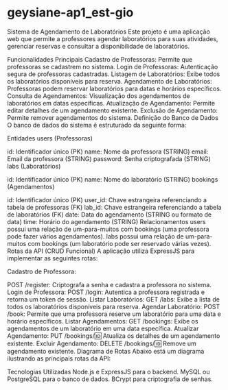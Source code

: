 # geysiane-ap1_est-gio

Sistema de Agendamento de Laboratórios
Este projeto é uma aplicação web que permite a professores agendar laboratórios para suas atividades, gerenciar reservas e consultar a disponibilidade de laboratórios.

Funcionalidades Principais
Cadastro de Professoras: Permite que professoras se cadastrem no sistema.
Login de Professoras: Autenticação segura de professoras cadastradas.
Listagem de Laboratórios: Exibe todos os laboratórios disponíveis para reserva.
Agendamento de Laboratórios: Professoras podem reservar laboratórios para datas e horários específicos.
Consulta de Agendamentos: Visualização dos agendamentos de laboratórios em datas específicas.
Atualização de Agendamento: Permite editar detalhes de um agendamento existente.
Exclusão de Agendamento: Permite remover agendamentos do sistema.
Definição do Banco de Dados
O banco de dados do sistema é estruturado da seguinte forma:

Entidades
users (Professoras)

id: Identificador único (PK)
name: Nome da professora (STRING)
email: Email da professora (STRING)
password: Senha criptografada (STRING)
labs (Laboratórios)

id: Identificador único (PK)
name: Nome do laboratório (STRING)
bookings (Agendamentos)

id: Identificador único (PK)
user_id: Chave estrangeira referenciando a tabela de professoras (FK)
lab_id: Chave estrangeira referenciando a tabela de laboratórios (FK)
date: Data do agendamento (STRING ou formato de data)
time: Horário do agendamento (STRING)
Relacionamentos
users possui uma relação de um-para-muitos com bookings (uma professora pode fazer vários agendamentos).
labs possui uma relação de um-para-muitos com bookings (um laboratório pode ser reservado várias vezes).
Rotas da API (CRUD Funcional)
A aplicação utiliza ExpressJS para implementar as seguintes rotas:

Cadastro de Professora:

POST /register: Criptografa a senha e cadastra a professora no sistema.
Login de Professora:
POST /login: Autentica a professora registrada e retorna um token de sessão.
Listar Laboratórios:
GET /labs: Exibe a lista de todos os laboratórios disponíveis para reserva.
Agendar Laboratório:
POST /book: Permite que uma professora reserve um laboratório para uma data e horário específicos.
Listar Agendamentos:
GET /bookings: Exibe os agendamentos de um laboratório em uma data específica.
Atualizar Agendamento:
PUT /bookings/:id: Atualiza os detalhes de um agendamento existente.
Excluir Agendamento:
DELETE /bookings/:id: Remove um agendamento existente.
Diagrama de Rotas
Abaixo está um diagrama ilustrando as principais rotas da API:


Tecnologias Utilizadas
Node.js e ExpressJS para o backend.
MySQL ou PostgreSQL para o banco de dados.
BCrypt para criptografia de senhas.
